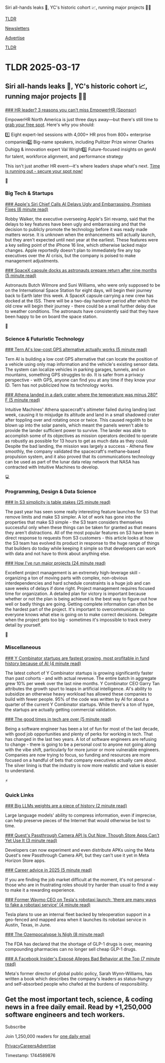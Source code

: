 Siri all-hands leaks 📱, YC's historic cohort 📈, running major projects 👨‍💻

[TLDR](/)

[Newsletters](/newsletters)

[Advertise](https://advertise.tldr.tech/)

[TLDR](/)

# TLDR 2025-03-17

## Siri all-hands leaks 📱, YC's historic cohort 📈, running major projects 👨‍💻

### 

[### HR leader? 3 reasons you can't miss EmpowerHR (Sponsor)](https://empowerhr.betterworks.com/?utm_medium=email&amp;utm_content=hosted-event&amp;utm_source=sponsored-email&amp;utm_campaign=fy26q1-amer-fm-he-empowerhr-tldr-newsletter-primary2)

EmpowerHR North America is just three days away—but there's still time to [grab your free spot](https://empowerhr.betterworks.com/?utm_medium=email&utm_content=hosted-event&utm_source=sponsored-email&utm_campaign=fy26q1-amer-fm-he-empowerhr-tldr-newsletter-primary2). Here's why you should:

1️⃣ Eight expert-led sessions with 4,000+ HR pros from 800+ enterprise companies2️⃣ Big-name speakers, including Pulitzer Prize winner Charles Duhigg & innovation expert Val Wright3️⃣ Future-focused insights on genAI for talent, workforce alignment, and performance strategy

This isn't just another HR event—it's where leaders shape what's next. [Time is running out - secure your spot now!](https://empowerhr.betterworks.com/?utm_medium=email&utm_content=hosted-event&utm_source=sponsored-email&utm_campaign=fy26q1-amer-fm-he-empowerhr-tldr-newsletter-primary2)

📱

### Big Tech & Startups

[### Apple's Siri Chief Calls AI Delays Ugly and Embarrassing, Promises Fixes (6 minute read)](https://www.bloomberg.com/news/articles/2025-03-14/apple-s-siri-chief-calls-ai-delays-ugly-and-embarrassing-promises-fixes?accessToken=eyJhbGciOiJIUzI1NiIsInR5cCI6IkpXVCJ9.eyJzb3VyY2UiOiJTdWJzY3JpYmVyR2lmdGVkQXJ0aWNsZSIsImlhdCI6MTc0MjE1NTk3MSwiZXhwIjoxNzQyNzYwNzcxLCJhcnRpY2xlSWQiOiJTVDMxRE1EV1JHRzAwMCIsImJjb25uZWN0SWQiOiJFQTExNDNDNTM4NEE0RUY5QTg5RjJEN0IxMTg2MzcwOSJ9.NIVHf5K-5EZVbtJFJbkn_R9BqHrNdEJXTdo7m3SxsF4&amp;utm_source=tldrnewsletter)

Robby Walker, the executive overseeing Apple's Siri revamp, said that the delays to key features have been ugly and embarrassing and that the decision to publicly promote the technology before it was ready made matters worse. It is unknown when the enhancements will actually launch, but they aren't expected until next year at the earliest. These features were a key selling point of the iPhone 16 line, which otherwise lacked major changes. Apple reportedly doesn't plan to immediately fire any top executives over the AI crisis, but the company is poised to make management adjustments.

[### SpaceX capsule docks as astronauts prepare return after nine months (5 minute read)](https://www.bbc.com/news/articles/ce8y62jrwgwo?utm_source=tldrnewsletter)

Astronauts Butch Wilmore and Suni Williams, who were only supposed to be on the International Space Station for eight days, will begin their journey back to Earth later this week. A SpaceX capsule carrying a new crew has docked at the ISS. There will be a two-day handover period after which the old crew will begin their journey - there could be a small further delay due to weather conditions. The astronauts have consistently said that they have been happy to be on board the space station.

🚀

### Science & Futuristic Technology

[### Tern AI's low-cost GPS alternative actually works (5 minute read)](https://techcrunch.com/2025/03/14/tern-ais-low-cost-gps-alternative-actually-works/?utm_source=tldrnewsletter)

Tern AI is building a low cost GPS alternative that can locate the position of a vehicle using only map information and the vehicle's existing sensor data. The system can localize vehicles in parking garages, tunnels, and on mountains, something GPS struggles to do. It is safer from a privacy perspective - with GPS, anyone can find you at any time if they know your ID. Tern has not publicized how its technology works.

[### Athena landed in a dark crater where the temperature was minus 280° F (5 minute read)](https://arstechnica.com/space/2025/03/athena-landed-in-a-dark-crater-where-the-temperature-was-minus-280-f/?utm_source=tldrnewsletter)

Intuitive Machines' Athena spacecraft's altimeter failed during landing last week, causing it to misjudge its altitude and land in a small shadowed crater after toppling over and rotating once or twice. This caused regolith to be blown up into the solar panels, which meant the panels weren't able to provide the lander sufficient power to survive. The lander was able to accomplish some of its objectives as mission operators decided to operate as robustly as possible for 13 hours to get as much data as they could. Despite the bad landing, the mission was largely a success - Athena flew smoothly, the company validated the spacecraft's methane-based propulsion system, and it also proved that its communications technology can be used as part of the lunar data relay network that NASA has contracted with Intuitive Machines to develop.

💻

### Programming, Design & Data Science

[### In S3 simplicity is table stakes (25 minute read)](https://www.allthingsdistributed.com/2025/03/in-s3-simplicity-is-table-stakes.html?utm_source=tldrnewsletter)

The past year has seen some really interesting feature launches for S3 that remove limits and make S3 simpler. A lot of work has gone into the properties that make S3 simple - the S3 team considers themselves successful only when these things can be taken for granted as that means they aren't distractions. All of the most popular features on S3 have been in direct response to requests from S3 customers - this article looks at how the S3 team has evolved its product in response to the huge range of things that builders do today while keeping it simple so that developers can work with data and not have to think about anything else.

[### How I've run major projects (24 minute read)](https://www.benkuhn.net/pjm/?utm_source=tldrnewsletter)

Excellent project management is an extremely high-leverage skill - organizing a ton of moving parts with complex, non-obvious interdependencies and hard schedule constraints is a huge job and can save weeks of delays if done right. Project management requires focused time for organization. A detailed plan for victory is important because whether or not the plan is being achieved is the best way to figure out how well or badly things are going. Getting complete information can often be the hardest part of the project. It's important to overcommunicate so everyone knows what else is going on to make correct decisions. Delegate when the project gets too big - sometimes it's impossible to track every detail by yourself.

🎁

### Miscellaneous

[### Y Combinator startups are fastest growing, most profitable in fund history because of AI (4 minute read)](https://www.cnbc.com/2025/03/15/y-combinator-startups-are-fastest-growing-in-fund-history-because-of-ai.html?utm_source=tldrnewsletter)

The latest cohort of Y Combinator startups is growing significantly faster than past cohorts - and with actual revenue. The entire batch in aggregate grew 10% per week over the last nine months. Y Combinator CEO Garry Tan attributes the growth spurt to leaps in artificial intelligence. AI's ability to subsidize an otherwise heavy workload has allowed these companies to build with fewer people. 95% of the code was written by AI for about a quarter of the current Y Combinator startups. While there's a ton of hype, the startups are actually getting commercial validation.

[### The good times in tech are over (5 minute read)](https://www.seangoedecke.com/good-times-are-over/?utm_source=tldrnewsletter)

Being a software engineer has been a lot of fun for most of the last decade, with good job opportunities and plenty of perks for working in tech. That has changed in the last two years. A lot of software engineers are refusing to change - there is going to be a personal cost to anyone not going along with the vibe shift, particularly for more junior or more vulnerable engineers. Companies are now trying to focus, so funding and resources are more focused on a handful of bets that company executives actually care about. The silver lining is that the industry is now more realistic and value is easier to understand.

⚡

### Quick Links

[### Big LLMs weights are a piece of history (2 minute read)](https://antirez.com/news/147?utm_source=tldrnewsletter)

Large language models' ability to compress information, even if imprecise, can help preserve pieces of the Internet that would otherwise be lost to time.

[### Quest's Passthrough Camera API Is Out Now, Though Store Apps Can't Yet Use It (3 minute read)](https://www.uploadvr.com/quest-passthrough-camera-api-experimental-out-now/?utm_source=tldrnewsletter)

Developers can now experiment and even distribute APKs using the Meta Quest's new Passthrough Camera API, but they can't use it yet in Meta Horizon Store apps.

[### Career advice in 2025 (5 minute read)](https://lethain.com/career-advice-2025/?utm_source=tldrnewsletter)

If you are finding the job market difficult at the moment, it's not personal - those who are in frustrating roles should try harder than usual to find a way to make it a rewarding experience.

[### Former Waymo CEO on Tesla's robotaxi launch: ‘there are many ways to fake a robotaxi service' (4 minute read)](https://electrek.co/2025/03/14/waymo-ceo-tesla-robotaxi-launch-fake/?utm_source=tldrnewsletter)

Tesla plans to use an internal fleet backed by teleoperation support in a geo-fenced and mapped area when it launches its robotaxi service in Austin, Texas, in June.

[### The Ozempocalypse Is Nigh (8 minute read)](https://www.astralcodexten.com/p/the-ozempocalypse-is-nigh?utm_source=tldrnewsletter)

The FDA has declared that the shortage of GLP-1 drugs is over, meaning compounding pharmacies can no longer sell cheap GLP-1 drugs.

[### A Facebook Insider's Exposé Alleges Bad Behavior at the Top (7 minute read)](https://www.nytimes.com/2025/03/10/books/review/careless-people-sarah-wynn-williams.html?unlocked_article_code=1.4U4.s_i7.tLdCRMffv0xH&amp;smid=url-share&amp;utm_source=tldrnewsletter)

Meta's former director of global public policy, Sarah Wynn-Williams, has written a book which describes the company's leaders as status-hungry and self-absorbed people who chafed at the burdens of responsibility.

## Get the most important tech, science, & coding news in a free daily email. Read by +1,250,000 software engineers and tech workers.

Subscribe

Join 1,250,000 readers for [one daily email](/api/latest/tech)

[Privacy](/privacy)[Careers](https://jobs.ashbyhq.com/tldr.tech)[Advertise](/tech/advertise)

Timestamp: 1744589876